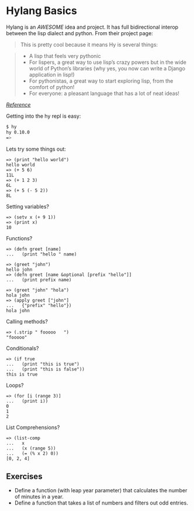 Hylang Basics
=============

Hylang is an _AWESOME_ idea and project. It has full bidirectional interop between the lisp dialect and python. From their project page:

>This is pretty cool because it means Hy is several things:

> * A lisp that feels very pythonic
> * For lispers, a great way to use lisp’s crazy powers but in the wide world of Python’s libraries (why yes, you now can write a Django application in lisp!)
> * For pythonistas, a great way to start exploring lisp, from the comfort of python!
> * For everyone: a pleasant language that has a lot of neat ideas!

_[Reference](http://docs.hylang.org/en/latest/tutorial.html)_

Getting into the hy repl is easy:

```bash
$ hy
hy 0.10.0
=>
```

Lets try some things out:

```hy
=> (print "hello world")
hello world
=> (+ 5 6)
11L
=> (+ 1 2 3)
6L
=> (+ 5 (- 5 2))
8L
```

Setting variables?

```hy
=> (setv x (+ 9 1))
=> (print x)
10
```

Functions?

```hy
=> (defn greet [name]
...   (print "hello " name)

=> (greet "john")
hello john
=> (defn greet [name &optional [prefix "hello"]]
...   (print prefix name)

=> (greet "john" "hola")
hola john
=> (apply greet ["john"]
...   {"prefix" "hello"})
hola john
```

Calling methods?

```hy
=> (.strip " fooooo   ")
"fooooo"
```

Conditionals?

```hy
=> (if true 
...   (print "this is true")
...   (print "this is false"))
this is true
```

Loops?

```hy
=> (for [i (range 3)]
...   (print i))
0
1
2
```

List Comprehensions?

```hy
=> (list-comp
...   x
...   (x (range 5))
...   (= (% x 2) 0))
[0, 2, 4]
```

Exercises
---------

* Define a function (with leap year parameter) that calculates the number of minutes in a year.
* Define a function that takes a list of numbers and filters out odd entries.
